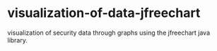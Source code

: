 # visualization-of-data-jfreechart
visualization of security data through graphs using the jfreechart java library.
